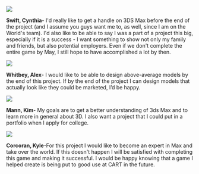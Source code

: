 [![](http://img.photobucket.com/albums/v230/loveofthesword13/project%20ridiculous/cynthia_swift_sr.jpg)](http://igd.cart.org/students/swift)

**Swift, Cynthia**- I'd really like to get a handle on 3DS Max before the end of the project (and I assume you guys want me to, as well, since I am on the World's team). I'd also like to be able to say I was a part of a project this big, especially if it is a success - I want something to show not only my family and friends, but also potential employers.  Even if we don't complete the entire game by May, I still hope to have accomplished a lot by then.

[![](http://img.photobucket.com/albums/v230/loveofthesword13/project%20ridiculous/HPIM0479.jpg)](http://igd.cart.org/students/Whitbey)

**Whitbey, Alex**- I would like to be able to design above-average models by the end of this project. If by the end of the project I can design models that actually look like they could be marketed, I’d be happy.

[![](http://img.photobucket.com/albums/v230/loveofthesword13/project%20ridiculous/kim_mann_sr.jpg)](http://igd.cart.org/students/mann)

**Mann, Kim**- My goals are to get a better understanding of 3ds Max and to learn
more in general about 3D. I also want a project that I could put in a portfolio when I apply for college.

[![](http://img.photobucket.com/albums/v230/loveofthesword13/project%20ridiculous/HPIM0478.jpg)](http://igd.cart.org/students/Corcoran)

**Corcoran, Kyle**-For this project I would like to become an expert in Max and take over the world. If this doesn't happen I will be satisfied with completing this game and making it successful. I would be happy knowing that a game I helped create is being put to good use at CART in the future.